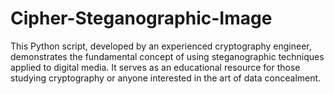# Cipher-Steganographic-Image
This Python script, developed by an experienced cryptography engineer, demonstrates the fundamental concept of using steganographic techniques applied to digital media. It serves as an educational resource for those studying cryptography or anyone interested in the art of data concealment.
